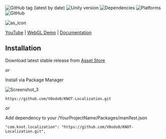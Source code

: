 ![GitHub tag (latest by date)](https://img.shields.io/github/v/tag/V0odo0/Knot-localization?label=release)
![Unity version](https://img.shields.io/badge/Unity-2019.3%2B-blue)
![Dependencies](https://img.shields.io/badge/dependencies-none-green)
![Platforms](https://img.shields.io/badge/platforms-all-blue)
![GitHub](https://img.shields.io/github/license/V0odo0/KNOT-Localization?label=license)

![as_icon](https://user-images.githubusercontent.com/10213769/162616057-4a2d89aa-bbda-4080-aa0e-f3db333c7afa.png)

[YouTube](https://www.youtube.com/watch?v=vzYPx3FN9Sk) | 
[WebGL Demo](https://vd3v.com/assets/knot_localization/demo/) |
[Documentation](https://vd3v.com/assets/knot_localization/docs/articles/quickstart.html)

## Installation

Download latest stable release from [Asset Store](https://assetstore.unity.com/packages/tools/localization/knot-localization-187603)

*or*

Install via Package Manager

![Screenshot_3](https://user-images.githubusercontent.com/10213769/162617479-51c3d2d5-8573-44a2-bc56-8c68d09183f1.png)

```
https://github.com/V0odo0/KNOT-Localization.git
```

*or*

Add dependency to your /YourProjectName/Packages/manifest.json

```
"com.knot.localization": "https://github.com/V0odo0/KNOT-Localization.git",
```
